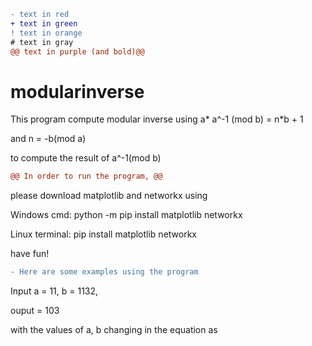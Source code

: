 
```diff
- text in red
+ text in green
! text in orange
# text in gray
@@ text in purple (and bold)@@
```
# modularinverse

This program compute modular inverse using a* a^-1 (mod b) = n*b + 1

and n = -b(mod a)

to compute the result of a^-1(mod b)



```diff
@@ In order to run the program, @@ 

```

please download matplotlib and networkx using

Windows cmd: python -m pip install matplotlib networkx

Linux terminal: pip install matplotlib networkx 

have fun!



```diff
- Here are some examples using the program
```

Input a = 11, b = 1132,

ouput = 103

with the values of a, b changing in the equation as


